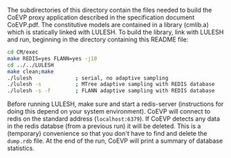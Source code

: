 
The subdirectories of this directory contain the files needed to build the CoEVP proxy
application described in the specification document CoEVP.pdf.  The constitutive models
are contained in a library (cmlib.a) which is statically linked with LULESH.  To build
the library, link with LULESH and run, beginning in the directory containing this README
file:

``` sh
cd CM/exec
make REDIS=yes FLANN=yes -j10
cd ../../LULESH
make clean;make
./lulesh              ; serial, no adaptive sampling
./lulesh -s           ; MTree adaptive sampling with REDIS database
./lulesh -s -f        ; FLANN adaptive sampling with REDIS database
```

Before running LULESH, make sure and start a redis-server (instructions for
doing this depend on your system environment). CoEVP will connect to redis on
the standard address (`localhost:6379`). If CoEVP detects any data in the redis databse
(from a previous run) it will be deleted. This is a (temporary) convenience so
that you don't have to find and delete the `dump.rdb` file. At  the end of the
run, CoEVP will print a summary of database statistics.


